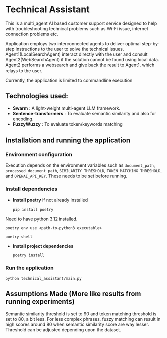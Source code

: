 

# Technical Assistant

This is a multi_agent AI based customer support service designed to help with troubleshooting technical problems such as Wi-Fi issue, internet connection problems etc.

Application employs two interconnected agents to deliver optimal step-by-step instructions to the user to solve the technical issues.
Agent1(LocalSearchAgent) interact directly with the user and consult Agent2(WebSearchAgent) if the solution cannot be found using local data.
Agent2 performs a websearch and give back the result to Agent1, which relays to the user.

Currently, the application is limited to commandline execution

## Technologies used:

- **Swarm** : A light-weight multi-agent LLM framework.
- **Sentence-transformers** : To evaluate semantic similarity and also for encoding.
- **FuzzyWuzzy** : To evaluate token/keywords matching



## Installation and running the application

### Environment configuration
Execution depends on the environment variables such as `document_path`, `processed_document_path`,
`SIMILARITY_THRESHOLD`, `TOKEN_MATCHING_THRESHOLD`, and `OPENAI_API_KEY`. These needs to be set before running.

### Install dependencies

- **Install poetry** if not already installed

    ``pip install poetry``


Need to have python 3.12 installed.

    poetry env use <path-to-python3 executable>

    poetry shell


- **Install project dependencies**
    
    `poetry install`


### Run the application

    python technical_assistant/main.py 


## Assumptions Made (More like results from running experiments)

Semantic similarity threshold is set to 90 and token matching threshold is set to 80, a bit less.
For less complex phrases, fuzzy matching can result in high scores around 80 when semantic similarity score are way lesser.
Threshold can be adjusted depending upon the dataset. 

